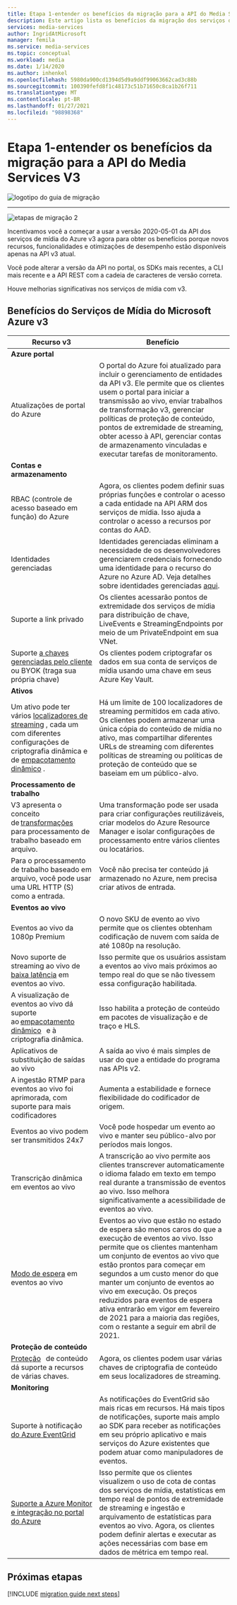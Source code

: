 ```yaml
---
title: Etapa 1-entender os benefícios da migração para a API do Media Services V3
description: Este artigo lista os benefícios da migração dos serviços de mídia v2 para v3.
services: media-services
author: IngridAtMicrosoft
manager: femila
ms.service: media-services
ms.topic: conceptual
ms.workload: media
ms.date: 1/14/2020
ms.author: inhenkel
ms.openlocfilehash: 5980da900cd1394d5d9a9ddf99063662cad3c88b
ms.sourcegitcommit: 100390fefd8f1c48173c51b71650c8ca1b26f711
ms.translationtype: MT
ms.contentlocale: pt-BR
ms.lasthandoff: 01/27/2021
ms.locfileid: "98898368"
---
```

# <a name="step-1---understand-the-benefits-of-migrating-to-media-services-api-v3"></a>Etapa 1-entender os benefícios da migração para a API do Media Services V3

![logotipo do guia de migração](./media/migration-guide/azure-media-services-logo-migration-guide.svg)

<hr color="#5ea0ef" size="10">

![etapas de migração 2](./media/migration-guide/steps-1.svg)

Incentivamos você a começar a usar a versão 2020-05-01 da API dos serviços de mídia do Azure v3 agora para obter os benefícios porque novos recursos, funcionalidades e otimizações de desempenho estão disponíveis apenas na API v3 atual.

Você pode alterar a versão da API no portal, os SDKs mais recentes, a CLI mais recente e a API REST com a cadeia de caracteres de versão correta.

Houve melhorias significativas nos serviços de mídia com v3.  

## <a name="benefits-of-media-services-v3"></a>Benefícios do Serviços de Mídia do Microsoft Azure v3

| **Recurso v3** | **Benefício** |
| --- | --- |
| **Azure portal** | |
| Atualizações de portal do Azure | O portal do Azure foi atualizado para incluir o gerenciamento de entidades da API v3. Ele permite que os clientes usem o portal para iniciar a transmissão ao vivo, enviar trabalhos de transformação v3, gerenciar políticas de proteção de conteúdo, pontos de extremidade de streaming, obter acesso à API, gerenciar contas de armazenamento vinculadas e executar tarefas de monitoramento. |
| **Contas e armazenamento** | |
| RBAC (controle de acesso baseado em função) do Azure | Agora, os clientes podem definir suas próprias funções e controlar o acesso a cada entidade na API ARM dos serviços de mídia. Isso ajuda a controlar o acesso a recursos por contas do AAD. |
| Identidades gerenciadas | Identidades gerenciadas eliminam a necessidade de os desenvolvedores gerenciarem credenciais fornecendo uma identidade para o recurso do Azure no Azure AD. Veja detalhes sobre identidades gerenciadas [aqui](https://docs.microsoft.com/azure/active-directory/managed-identities-azure-resources/overview). |
| Suporte a link privado | Os clientes acessarão pontos de extremidade dos serviços de mídia para distribuição de chave, LiveEvents e StreamingEndpoints por meio de um PrivateEndpoint em sua VNet. |
| Suporte [a chaves gerenciadas pelo cliente](concept-use-customer-managed-keys-byok.md) ou BYOK (traga sua própria chave) | Os clientes podem criptografar os dados em sua conta de serviços de mídia usando uma chave em seus Azure Key Vault. |
| **Ativos** | |
| Um ativo pode ter vários [localizadores de streaming](streaming-locators-concept.md) , cada um com diferentes configurações de criptografia dinâmica e de [empacotamento dinâmico](dynamic-packaging-overview.md) . | Há um limite de 100 localizadores de streaming permitidos em cada ativo. Os clientes podem armazenar uma única cópia do conteúdo de mídia no ativo, mas compartilhar diferentes URLs de streaming com diferentes políticas de streaming ou políticas de proteção de conteúdo que se baseiam em um público-alvo.
| **Processamento de trabalho** ||
| V3 apresenta o conceito de [transformações](transforms-jobs-concept.md)   para processamento de trabalho baseado em arquivo. | Uma transformação pode ser usada para criar configurações reutilizáveis, criar modelos do Azure Resource Manager e isolar configurações de processamento entre vários clientes ou locatários. |
| Para o processamento de trabalho baseado em arquivo, você pode usar uma URL HTTP (S) como a entrada. | Você não precisa ter conteúdo já armazenado no Azure, nem precisa criar ativos de entrada. |
| **Eventos ao vivo** ||
| Eventos ao vivo da 1080p Premium | O novo SKU de evento ao vivo permite que os clientes obtenham codificação de nuvem com saída de até 1080p na resolução. |
| Novo suporte de streaming ao vivo de [baixa latência](live-event-latency.md) em eventos ao vivo. | Isso permite que os usuários assistam a eventos ao vivo mais próximos ao tempo real do que se não tivessem essa configuração habilitada. |
| A visualização de eventos ao vivo dá suporte ao [empacotamento dinâmico](dynamic-packaging-overview.md)   e à criptografia dinâmica. | Isso habilita a proteção de conteúdo em pacotes de visualização e de traço e HLS. |
| Aplicativos de substituição de saídas ao vivo | A saída ao vivo é mais simples de usar do que a entidade do programa nas APIs v2. |
| A ingestão RTMP para eventos ao vivo foi aprimorada, com suporte para mais codificadores | Aumenta a estabilidade e fornece flexibilidade do codificador de origem. |
| Eventos ao vivo podem ser transmitidos 24x7 | Você pode hospedar um evento ao vivo e manter seu público-alvo por períodos mais longos. |
| Transcrição dinâmica em eventos ao vivo | A transcrição ao vivo permite aos clientes transcrever automaticamente o idioma falado em texto em tempo real durante a transmissão de eventos ao vivo. Isso melhora significativamente a acessibilidade de eventos ao vivo. |
| [Modo de espera](live-events-outputs-concept.md#standby-mode) em eventos ao vivo | Eventos ao vivo que estão no estado de espera são menos caros do que a execução de eventos ao vivo. Isso permite que os clientes mantenham um conjunto de eventos ao vivo que estão prontos para começar em segundos a um custo menor do que manter um conjunto de eventos ao vivo em execução. Os preços reduzidos para eventos de espera ativa entrarão em vigor em fevereiro de 2021 para a maioria das regiões, com o restante a seguir em abril de 2021.
|**Proteção de conteúdo** ||
| [Proteção](content-key-policy-concept.md)   de conteúdo dá suporte a recursos de várias chaves. | Agora, os clientes podem usar várias chaves de criptografia de conteúdo em seus localizadores de streaming. |
| **Monitoring** | |
| Suporte à notificação [do Azure EventGrid](reacting-to-media-services-events.md) | As notificações do EventGrid são mais ricas em recursos. Há mais tipos de notificações, suporte mais amplo ao SDK para receber as notificações em seu próprio aplicativo e mais serviços do Azure existentes que podem atuar como manipuladores de eventos. |
| [Suporte a Azure Monitor e integração no portal do Azure](monitor-events-portal-how-to.md) | Isso permite que os clientes visualizem o uso de cota de contas dos serviços de mídia, estatísticas em tempo real de pontos de extremidade de streaming e ingestão e arquivamento de estatísticas para eventos ao vivo. Agora, os clientes podem definir alertas e executar as ações necessárias com base em dados de métrica em tempo real. |

## <a name="next-steps"></a>Próximas etapas

[!INCLUDE [migration guide next steps](./includes/migration-guide-next-steps.md)]

